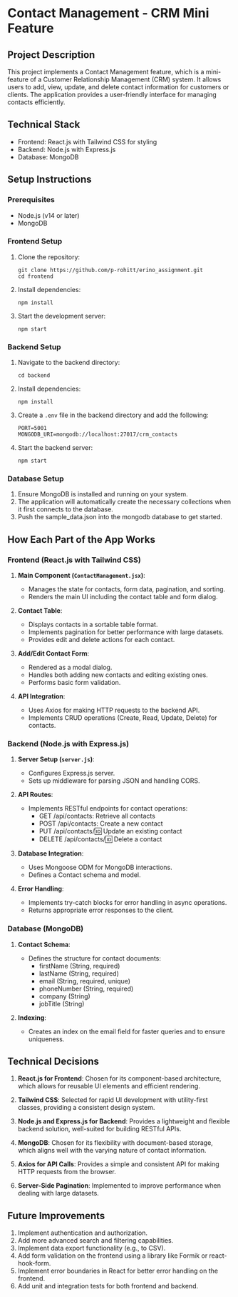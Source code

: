 # Contact Management - CRM Mini Feature

## Project Description

This project implements a Contact Management feature, which is a mini-feature of a Customer Relationship Management (CRM) system. It allows users to add, view, update, and delete contact information for customers or clients. The application provides a user-friendly interface for managing contacts efficiently.

## Technical Stack

- Frontend: React.js with Tailwind CSS for styling
- Backend: Node.js with Express.js
- Database: MongoDB

## Setup Instructions

### Prerequisites

- Node.js (v14 or later)
- MongoDB

### Frontend Setup

1. Clone the repository:
   ```
   git clone https://github.com/p-rohitt/erino_assignment.git
   cd frontend
   ```

2. Install dependencies:
   ```
   npm install
   ```

3. Start the development server:
   ```
   npm start
   ```

### Backend Setup

1. Navigate to the backend directory:
   ```
   cd backend
   ```

2. Install dependencies:
   ```
   npm install
   ```

3. Create a `.env` file in the backend directory and add the following:
   ```
   PORT=5001
   MONGODB_URI=mongodb://localhost:27017/crm_contacts
   ```

4. Start the backend server:
   ```
   npm start
   ```

### Database Setup

1. Ensure MongoDB is installed and running on your system.
2. The application will automatically create the necessary collections when it first connects to the database.
3. Push the sample_data.json into the mongodb database to get started.

## How Each Part of the App Works

### Frontend (React.js with Tailwind CSS)

1. **Main Component (`ContactManagement.jsx`)**: 
   - Manages the state for contacts, form data, pagination, and sorting.
   - Renders the main UI including the contact table and form dialog.

2. **Contact Table**:
   - Displays contacts in a sortable table format.
   - Implements pagination for better performance with large datasets.
   - Provides edit and delete actions for each contact.

3. **Add/Edit Contact Form**:
   - Rendered as a modal dialog.
   - Handles both adding new contacts and editing existing ones.
   - Performs basic form validation.

4. **API Integration**:
   - Uses Axios for making HTTP requests to the backend API.
   - Implements CRUD operations (Create, Read, Update, Delete) for contacts.

### Backend (Node.js with Express.js)

1. **Server Setup (`server.js`)**:
   - Configures Express.js server.
   - Sets up middleware for parsing JSON and handling CORS.

2. **API Routes**:
   - Implements RESTful endpoints for contact operations:
     - GET /api/contacts: Retrieve all contacts
     - POST /api/contacts: Create a new contact
     - PUT /api/contacts/:id: Update an existing contact
     - DELETE /api/contacts/:id: Delete a contact

3. **Database Integration**:
   - Uses Mongoose ODM for MongoDB interactions.
   - Defines a Contact schema and model.

4. **Error Handling**:
   - Implements try-catch blocks for error handling in async operations.
   - Returns appropriate error responses to the client.

### Database (MongoDB)

1. **Contact Schema**:
   - Defines the structure for contact documents:
     - firstName (String, required)
     - lastName (String, required)
     - email (String, required, unique)
     - phoneNumber (String, required)
     - company (String)
     - jobTitle (String)

2. **Indexing**:
   - Creates an index on the email field for faster queries and to ensure uniqueness.

## Technical Decisions

1. **React.js for Frontend**: Chosen for its component-based architecture, which allows for reusable UI elements and efficient rendering.

2. **Tailwind CSS**: Selected for rapid UI development with utility-first classes, providing a consistent design system.

3. **Node.js and Express.js for Backend**: Provides a lightweight and flexible backend solution, well-suited for building RESTful APIs.

4. **MongoDB**: Chosen for its flexibility with document-based storage, which aligns well with the varying nature of contact information.

5. **Axios for API Calls**: Provides a simple and consistent API for making HTTP requests from the browser.

6. **Server-Side Pagination**: Implemented to improve performance when dealing with large datasets.

## Future Improvements

1. Implement authentication and authorization.
2. Add more advanced search and filtering capabilities.
3. Implement data export functionality (e.g., to CSV).
4. Add form validation on the frontend using a library like Formik or react-hook-form.
5. Implement error boundaries in React for better error handling on the frontend.
6. Add unit and integration tests for both frontend and backend.

